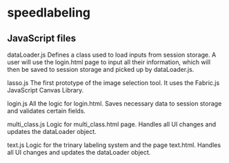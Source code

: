 # speedlabeling

## JavaScript files

dataLoader.js
Defines a class used to load inputs from session storage. A user will use the login.html page to input all their information, which will then be saved to session storage and picked up by dataLoader.js.

lasso.js
The first prototype of the image selection tool. It uses the Fabric.js JavaScript Canvas Library.

login.js
All the logic for login.html. Saves necessary data to session storage and validates certain fields.

multi_class.js
Logic for multi_class.html page. Handles all UI changes and updates the dataLoader object.

text.js
Logic for the trinary labeling system and the page text.html. Handles all UI changes and updates the dataLoader object.